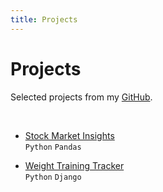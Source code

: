 ```yaml
---
title: Projects
---
```

# Projects

Selected projects from my [GitHub](https://github.com/AlbertRtk/).

<br />

* [Stock Market Insights](https://albertrtk.github.io/stock_market_insights/)<br />
    `Python` `Pandas`

* [Weight Training Tracker](https://albertrtk.github.io/weight_training_tracker/)<br />
    `Python` `Django`
